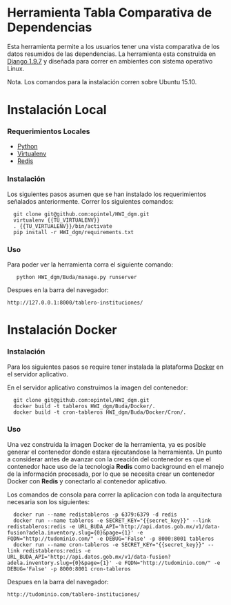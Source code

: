 # Herramienta Tabla Comparativa de Dependencias
Esta herramienta permite a los usuarios tener una vista comparativa de los datos resumidos de las dependencias.
La herramienta esta construida en [Django 1.9.7](https://docs.djangoproject.com/en/1.9/) y diseñada para correr en ambientes
con sistema operativo Linux.

Nota. Los comandos para la instalación corren sobre Ubuntu 15.10.

# Instalación Local

### Requerimientos Locales
- [Python](https://www.python.org/download/releases/2.7/)
- [Virtualenv](https://virtualenv.pypa.io/en/stable/)
- [Redis](http://redis.io/)

### Instalación
Los siguientes pasos asumen que se han instalado los requerimientos señalados anteriormente. Correr los siguientes comandos:
```shell
  git clone git@github.com:opintel/HWI_dgm.git
  virtualenv {{TU_VIRTUALENV}}
  . {{TU_VIRTUALENV}}/bin/activate
  pip install -r HWI_dgm/requirements.txt
```

### Uso
Para poder ver la herramienta corra el siguiente comando:
```
   python HWI_dgm/Buda/manage.py runserver
```
Despues en la barra del navegador:
```
http://127.0.0.1:8000/tablero-instituciones/
```

# Instalación Docker
### Instalación
Para los siguientes pasos se require tener instalada la plataforma [Docker](https://www.docker.com/products/overview) en el servidor aplicativo.

En el servidor aplicativo construimos la imagen del contenedor:
```
  git clone git@github.com:opintel/HWI_dgm.git
  docker build -t tableros HWI_dgm/Buda/Docker/.
  docker build -t cron-tableros HWI_dgm/Buda/Docker/Cron/.
```
### Uso
Una vez construida la imagen Docker de la herramienta, ya es posible generar el contenedor donde estara ejecutandose la herramienta. Un punto a considerar antes de avanzar con la creación del contenedor es que el contenedor hace uso de la tecnologia **Redis** como background en el manejo de la información procesada, por lo que se necesita crear un contenedor Docker con **Redis** y conectarlo al contenedor aplicativo.

Los comandos de consola para correr la aplicacion con toda la arquitectura necesaria son los siguientes:
```
  docker run --name redistableros -p 6379:6379 -d redis
  docker run --name tableros -e SECRET_KEY="{{secret_key}}" --link redistableros:redis -e URL_BUDA_API='http://api.datos.gob.mx/v1/data-fusion?adela.inventory.slug={0}&page={1}' -e FQDN="http://tudominio.com/" -e DEBUG='False' -p 8000:8001 tableros
  docker run --name cron-tableros -e SECRET_KEY="{{secret_key}}" --link redistableros:redis -e URL_BUDA_API='http://api.datos.gob.mx/v1/data-fusion?adela.inventory.slug={0}&page={1}' -e FQDN="http://tudominio.com/" -e DEBUG='False' -p 8000:8001 cron-tableros
```

Despues en la barra del navegador:
```
http://tudominio.com/tablero-instituciones/
```
